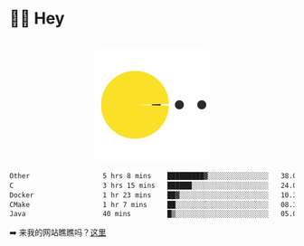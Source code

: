 
# 👋🏻 Hey
<div align="center">
	<br>
	<img src="https://raw.githubusercontent.com/Aniket965/Aniket965/master/pacman.svg?sanitize=true" width="200" height="200">
	<br>
</div>

<!--START_SECTION:waka-->

```txt
Other                  5 hrs 8 mins    █████████▓░░░░░░░░░░░░░░░   38.01 %
C                      3 hrs 15 mins   ██████░░░░░░░░░░░░░░░░░░░   24.07 %
Docker                 1 hr 23 mins    ██▓░░░░░░░░░░░░░░░░░░░░░░   10.32 %
CMake                  1 hr 7 mins     ██░░░░░░░░░░░░░░░░░░░░░░░   08.36 %
Java                   40 mins         █▒░░░░░░░░░░░░░░░░░░░░░░░   05.04 %
```

<!--END_SECTION:waka-->

 ➡️  来我的网站瞧瞧吗？[这里](https://www.shaolongfei.com)

